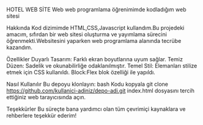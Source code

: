 HOTEL WEB SİTE Web
web programlama öğrenimimde kodladığım web sitesi

Hakkında
Kod dizimimde HTML,CSS,Javascript kullandım.Bu projedeki amacım, sıfırdan bir web sitesi oluşturma ve yayımlama sürecini öğrenmekti.Websitesini yaparken web programlama alanında tecrübe kazandım.

Özellikler
Duyarlı Tasarım: Farklı ekran boyutlarına uyum sağlar.
Temiz Düzen: Sadelik ve okunabilirliğe odaklanılmıştır.
Temel Stil: Elemanları stilize etmek için CSS kullanıldı.
Block:Flex blok özelliği ile yapıldı.

Nasıl Kullanılır
Bu depoyu klonlayın:
bash
Kodu kopyala
git clone https://github.com/kullanici-adiniz/depo-adi.git
index.html dosyasını tercih ettiğiniz web tarayıcısında açın.

Teşekkürler
Bu süreçte bana yardımcı olan tüm çevrimiçi kaynaklara ve rehberlere teşekkür ederim!
